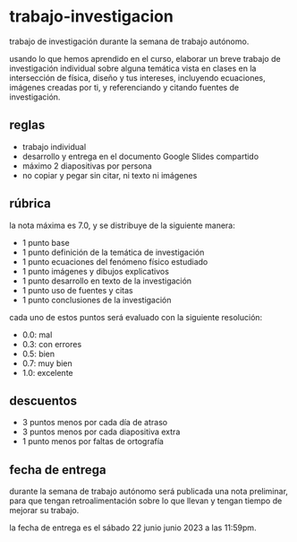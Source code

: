 # trabajo-investigacion

trabajo de investigación durante la semana de trabajo autónomo.

usando lo que hemos aprendido en el curso, elaborar un breve trabajo de investigación individual sobre alguna temática vista en clases en la intersección de física, diseño y tus intereses, incluyendo ecuaciones, imágenes creadas por ti, y referenciando y citando fuentes de investigación.

## reglas

- trabajo individual
- desarrollo y entrega en el documento Google Slides compartido
- máximo 2 diapositivas por persona
- no copiar y pegar sin citar, ni texto ni imágenes

## rúbrica

la nota máxima es 7.0, y se distribuye de la siguiente manera:

- 1 punto base
- 1 punto definición de la temática de investigación
- 1 punto ecuaciones del fenómeno físico estudiado
- 1 punto imágenes y dibujos explicativos
- 1 punto desarrollo en texto de la investigación
- 1 punto uso de fuentes y citas
- 1 punto conclusiones de la investigación

cada uno de estos puntos será evaluado con la siguiente resolución:

- 0.0: mal
- 0.3: con errores
- 0.5: bien
- 0.7: muy bien
- 1.0: excelente

## descuentos

- 3 puntos menos por cada día de atraso
- 3 puntos menos por cada diapositiva extra
- 1 punto menos por faltas de ortografía

## fecha de entrega

durante la semana de trabajo autónomo será publicada una nota preliminar, para que tengan retroalimentación sobre lo que llevan y tengan tiempo de mejorar su trabajo.

la fecha de entrega es el sábado 22 junio junio 2023 a las 11:59pm.
